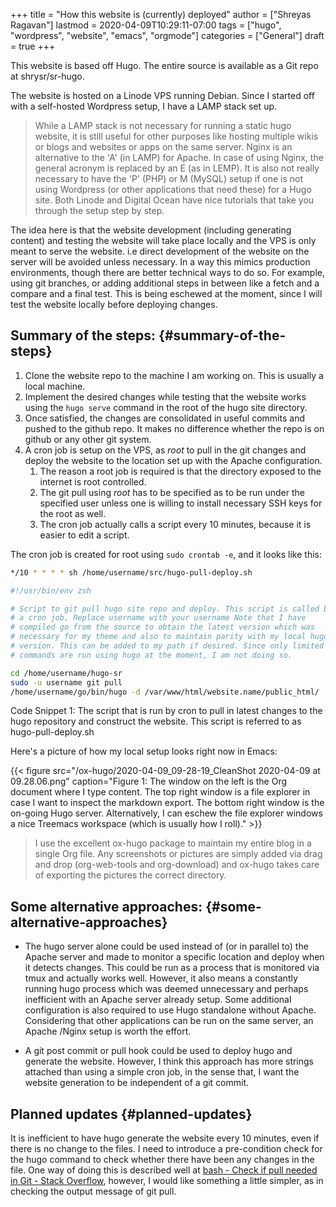+++
title = "How this website is (currently) deployed"
author = ["Shreyas Ragavan"]
lastmod = 2020-04-09T10:29:11-07:00
tags = ["hugo", "wordpress", "website", "emacs", "orgmode"]
categories = ["General"]
draft = true
+++

This website is based off Hugo. The entire source is available as a Git
repo at shrysr/sr-hugo.

The website is hosted on a Linode VPS running Debian. Since I started
off with a self-hosted Wordpress setup, I have a LAMP stack set
up.

> While a LAMP stack is not necessary for running a static hugo website,
> it is still useful for other purposes like hosting multiple wikis or
> blogs and websites or apps on the same server. Nginx is an alternative
> to the 'A' (in LAMP) for Apache. In case of using Nginx, the general
> acronym is replaced by an E (as in LEMP). It is also not really
> necessary to have the 'P' (PHP) or M (MySQL) setup if one is not using
> Wordpress (or other applications that need these) for a Hugo site. Both
> Linode and Digital Ocean have nice tutorials that take you through the
> setup step by step.

The idea here is that the website development (including generating
content) and testing the website will take place locally and the VPS is
only meant to serve the website. i.e direct development of the website
on the server will be avoided unless necessary. In a way this mimics
production environments, though there are better technical ways to do
so.  For example, using git branches, or adding additional steps in
between like a fetch and a compare and a final test. This is being
eschewed at the moment, since I will test the website locally before
deploying changes.


## Summary of the steps: {#summary-of-the-steps}

1.  Clone the website repo to the machine I am working on. This is
    usually a local machine.
2.  Implement the desired changes while testing that the website works
    using the `hugo serve` command in the root of the hugo site
    directory.
3.  Once satisfied, the changes are consolidated in useful commits and
    pushed to the github repo. It makes no difference whether the repo is
    on github or any other git system.
4.  A cron job is setup on the VPS, as _root_ to pull in the git changes
    and deploy the website to the location set up with the Apache configuration.
    1.  The reason a root job is required is that the directory exposed to
        the internet is root controlled.
    2.  The git pull using _root_ has to be specified as to be run under
        the specified user unless one is willing to install necessary SSH
        keys for the root as well.
    3.  The cron job actually calls a script every 10 minutes, because it
        is easier to edit a script.

The cron job is created for root using `sudo crontab -e`, and it looks
like this:

```sh
*/10 * * * * sh /home/username/src/hugo-pull-deploy.sh
```

```sh
#!/usr/bin/env zsh

# Script to git pull hugo site repo and deploy. This script is called by
# a cron job. Replace username with your username Note that I have
# compiled go from the source to obtain the latest version which was
# necessary for my theme and also to maintain parity with my local hugo
# version. This can be added to my path if desired. Since only limited
# commands are run using hugo at the moment, I am not doing so.

cd /home/username/hugo-sr
sudo -u username git pull
/home/username/go/bin/hugo -d /var/www/html/website.name/public_html/
```

<div class="src-block-caption">
  <span class="src-block-number">Code Snippet 1</span>:
  The script that is run by cron to pull in latest changes to the hugo repository and construct the website. This script is referred to as hugo-pull-deploy.sh
</div>

Here's a picture of how my local setup looks right now in Emacs:

{{< figure src="/ox-hugo/2020-04-09_09-28-19_CleanShot 2020-04-09 at 09.28.06.png" caption="Figure 1: The window on the left is the Org document where I type content. The top right window is a file explorer in case I want to inspect the markdown export. The bottom right window is the on-going Hugo server. Alternatively, I can eschew the file explorer windows a nice Treemacs workspace (which is usually how I roll)." >}}

> I use the excellent ox-hugo package to maintain my entire blog in a
> single Org file. Any screenshots or pictures are simply added via drag
> and drop (org-web-tools and org-download) and ox-hugo takes care of
> exporting the pictures the correct directory.


## Some alternative approaches: {#some-alternative-approaches}

-   The hugo server alone could be used instead of (or in parallel to) the
    Apache server and made to monitor a specific location and deploy when
    it detects changes. This could be run as a process that is monitored
    via tmux and actually works well. However, it also means a constantly
    running hugo process which was deemed unnecessary and perhaps
    inefficient with an Apache server already setup. Some additional
    configuration is also required to use Hugo standalone without
    Apache. Considering that other applications can be run on the same
    server, an Apache /Nginx setup is worth the effort.

-   A git post commit or pull hook could be used to deploy hugo and
    generate the website. However, I think this approach has more strings
    attached than using a simple cron job, in the sense that, I want the
    website generation to be independent of a git commit.


## Planned updates {#planned-updates}

It is inefficient to have hugo generate the website every 10 minutes,
even if there is no change to the files. I need to introduce a
pre-condition check for the hugo command to check whether there have
been any changes in the file. One way of doing this is described well at
[bash - Check if pull needed in Git - Stack Overflow](https://stackoverflow.com/questions/3258243/check-if-pull-needed-in-git), however, I would
like something a little simpler, as in checking the output message of
git pull.

